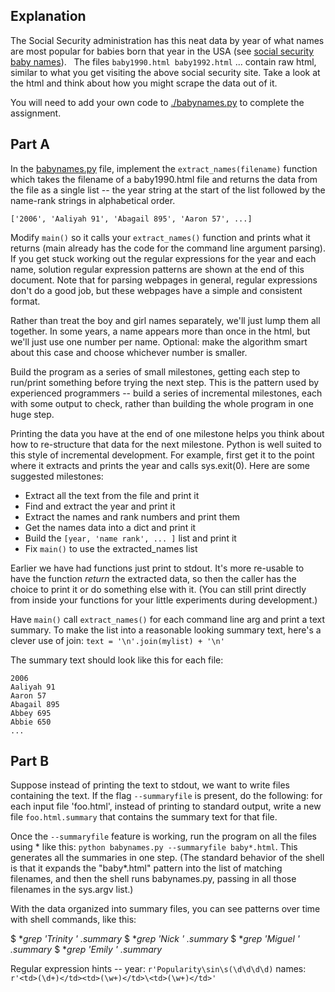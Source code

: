 Explanation 
------------

The Social Security administration has this neat data by year of what names are most popular for babies born that year in the USA (see [social security baby names](http://www.socialsecurity.gov/OACT/babynames/)).   The files `baby1990.html baby1992.html` ... contain raw html, similar to what you get visiting the above social security site. Take a look at the html and think about how you might scrape the data out of it.

You will need to add your own code to [./babynames.py](./babynames.py) to complete the assignment.

Part A
------

In the [babynames.py](./babynames.py) file, implement the `extract_names(filename)` function which takes the filename of a baby1990.html file and returns the data from the file as a single list -- the year string at the start of the list followed by the name-rank strings in alphabetical order. 
```
['2006', 'Aaliyah 91', 'Abagail 895', 'Aaron 57', ...] 
```
Modify `main()` so it calls your `extract_names()` function and prints what it returns (main already has the code for the command line argument parsing). If you get stuck working out the regular expressions for the year and each name, solution regular expression patterns are shown at the end of this document. Note that for parsing webpages in general, regular expressions don't do a good job, but these webpages have a simple and consistent format.

Rather than treat the boy and girl names separately, we'll just lump them all together. In some years, a name appears more than once in the html, but we'll just use one number per name. Optional: make the algorithm smart about this case and choose whichever number is smaller.

Build the program as a series of small milestones, getting each step to run/print something before trying the next step. This is the pattern used by experienced programmers -- build a series of incremental milestones, each with some output to check, rather than building the whole program in one huge step.

Printing the data you have at the end of one milestone helps you think about how to re-structure that data for the next milestone. Python is well suited to this style of incremental development. For example, first get it to the point where it extracts and prints the year and calls sys.exit(0). Here are some suggested milestones:

*   Extract all the text from the file and print it
*   Find and extract the year and print it
*   Extract the names and rank numbers and print them
*   Get the names data into a dict and print it
*   Build the `[year, 'name rank', ... ]` list and print it
*   Fix `main()` to use the extracted_names list

Earlier we have had functions just print to stdout. It's more re-usable to have the function *return* the extracted data, so then the caller has the choice to print it or do something else with it. (You can still print directly from inside your functions for your little experiments during development.)

Have `main()` call `extract_names()` for each command line arg and print a text summary. To make the list into a reasonable looking summary text, here's a clever use of join: `text = '\n'.join(mylist) + '\n'`

The summary text should look like this for each file:
```
2006
Aaliyah 91
Aaron 57
Abagail 895
Abbey 695
Abbie 650
...
```

Part B
------

Suppose instead of printing the text to stdout, we want to write files containing the text. If the flag `--summaryfile` is present, do the following: for each input file 'foo.html', instead of printing to standard output, write a new file `foo.html.summary` that contains the summary text for that file.

Once the `--summaryfile` feature is working, run the program on all the files using * like this: `python babynames.py --summaryfile baby*.html`. This generates all the summaries in one step. (The standard behavior of the shell is that it expands the "baby*.html" pattern into the list of matching filenames, and then the shell runs babynames.py, passing in all those filenames in the sys.argv list.)

With the data organized into summary files, you can see patterns over time with shell commands, like this:

$ **grep 'Trinity ' *.summary**
$ **grep 'Nick ' *.summary**
$ **grep 'Miguel ' *.summary**
$ **grep 'Emily ' *.summary**

Regular expression hints -- year:  `r'Popularity\sin\s(\d\d\d\d)` names: `r'<td>(\d+)</td><td>(\w+)</td>\<td>(\w+)</td>'`
